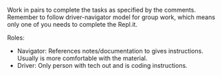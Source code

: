 Work in pairs to complete the tasks as specified by the comments. Remember to follow driver-navigator model for group work, which means only one of you needs to complete the Repl.it. 

Roles:
- Navigator: References notes/documentation to gives instructions. Usually is more comfortable with the material.
- Driver: Only person with tech out and is coding instructions.